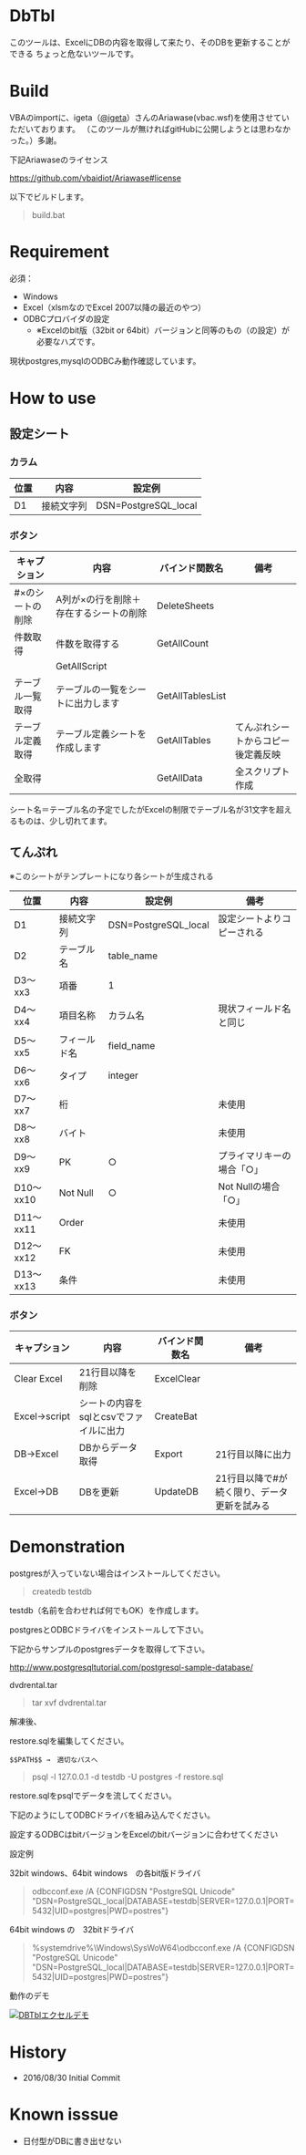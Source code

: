 # DbTbl

このツールは、ExcelにDBの内容を取得して来たり、そのDBを更新することができる
ちょっと危ないツールです。

# Build

VBAのimportに、igeta（[@igeta](http://twitter.com/igeta)）さんのAriawase(vbac.wsf)を使用させていただいております。
（このツールが無ければgitHubに公開しようとは思わなかった。）多謝。

下記Ariawaseのライセンス

https://github.com/vbaidiot/Ariawase#license

以下でビルドします。

> build.bat

# Requirement

必須：

* Windows
* Excel（xlsmなのでExcel 2007以降の最近のやつ）
* ODBCプロバイダの設定
  * ※Excelのbit版（32bit or 64bit）バージョンと同等のもの（の設定）が必要なハズです。

現状postgres,mysqlのODBCみ動作確認しています。

# How to use

## 設定シート

### カラム

|位置|内容|設定例|
|------|------|---------|
|D1   |接続文字列|DSN=PostgreSQL_local|

### ボタン

|キャプション|内容|バインド関数名|備考|
|------------------|------|---------------------|------|
|#×のシートの削除|A列が×の行を削除＋存在するシートの削除|DeleteSheets||
|件数取得|件数を取得する|GetAllCount||
||GetAllScript||
|テーブル一覧取得|テーブルの一覧をシートに出力します|GetAllTablesList||
|テーブル定義取得|テーブル定義シートを作成します|GetAllTables|てんぷれシートからコピー後定義反映|
|全取得||GetAllData|全スクリプト作成|設定のシートにある定義のすべての「Excel→script」ボタン動作|

シート名＝テーブル名の予定でしたがExcelの制限でテーブル名が31文字を超えるものは、少し切れてます。

## てんぷれ

※このシートがテンプレートになり各シートが生成される

|位置|内容|設定例|備考|
|------|------|---------|------|
|D1|接続文字列|DSN=PostgreSQL_local|設定シートよりコピーされる|
|D2|テーブル名|table_name||
|D3～xx3|項番|1||
|D4～xx4|項目名称|カラム名|現状フィールド名と同じ|
|D5～xx5|フィールド名|field_name||
|D6～xx6|タイプ|integer||
|D7～xx7|桁||未使用|
|D8～xx8|バイト||未使用|
|D9～xx9|PK|○|プライマリキーの場合「○」|
|D10～xx10|Not Null|○|Not Nullの場合「○」|
|D11～xx11|Order||未使用|
|D12～xx12|FK||未使用|
|D13～xx13|条件||未使用|

### ボタン

|キャプション|内容|バインド関数名|備考|
|---------|----|-----------|----|
|Clear Excel|21行目以降を削除|ExcelClear||
|Excel→script|シートの内容をsqlとcsvでファイルに出力|CreateBat||
|DB→Excel|DBからデータ取得|Export|21行目以降に出力|
|Excel→DB|DBを更新|UpdateDB|21行目以降で#が続く限り、データ更新を試みる|

# Demonstration

postgresが入っていない場合はインストールしてください。

> createdb testdb

testdb（名前を合わせれば何でもOK）を作成します。

postgresとODBCドライバをインストールして下さい。

下記からサンプルのpostgresデータを取得して下さい。

http://www.postgresqltutorial.com/postgresql-sample-database/

dvdrental.tar

> tar xvf dvdrental.tar

解凍後、

restore.sqlを編集してください。

```
$$PATH$$ →　適切なパスへ
```

> psql -l 127.0.0.1 -d testdb -U postgres -f restore.sql

restore.sqlをpsqlでデータを流してください。

下記のようにしてODBCドライバを組み込んでください。

設定するODBCはbitバージョンをExcelのbitバージョンに合わせてください

設定例

32bit windows、64bit windows　の各bit版ドライバ

> odbcconf.exe /A {CONFIGDSN "PostgreSQL Unicode" "DSN=PostgreSQL_local|DATABASE=testdb|SERVER=127.0.0.1|PORT=5432|UID=postgres|PWD=postres"}

64bit windows の　32bitドライバ

> %systemdrive%\Windows\SysWoW64\odbcconf.exe /A {CONFIGDSN "PostgreSQL Unicode" "DSN=PostgreSQL_local|DATABASE=testdb|SERVER=127.0.0.1|PORT=5432|UID=postgres|PWD=postres"}

動作のデモ

[![DBTblエクセルデモ](https://jp.axtstar.com/wp-content/uploads/2018/10/dbtbl.png)](https://youtu.be/Q9I2nwsZ-yM?cc_load_policy=1&loop=1&v=qL9GBq0V6Q4:embed:cite)

# History

* 2016/08/30 Initial Commit

# Known isssue

* 日付型がDBに書き出せない
